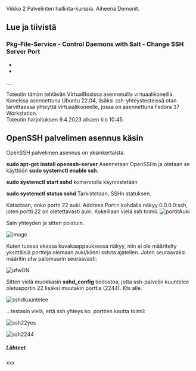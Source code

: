 Viikko 2 Palvelinten hallinta-kurssia. Aiheena Demonit.

## Lue ja tiivistä

### Pkg-File-Service - Control Daemons with Salt - Change SSH Server Port

-
-
....

Toteutin tämän tehtävän VirtualBoxissa asennetuilla virtuaalikoneilla. Koneissa asennettuna Ubuntu 22.04, lisäksi ssh-yhteystesteissä otan tarvittaessa yhteyttä virtuaalikoneelle, jossa on asennettuna Fedora 37 Workstation.  
Toteutin harjoituksen 9.4.2023 alkaen klo 10:45.

## OpenSSH palvelimen asennus käsin

OpenSSH palvelimen asennus on yksinkertaista.  

**sudo apt-get install openssh-server**  Asennetaan OpenSSHn ja otetaan se käyttöön **sudo systemctl enable ssh**.  

**sudo systemctl start sshd** komennolla käynnistetään 

**sudo systemctl status sshd** Tarkistetaan, SSHn statuksen.  

Katsotaan, onko portti 22 auki. Address:Port:n kohdalla näkyy 0.0.0.0:ssh, joten portti 22 on oletettavasti auki. Kokeillaan vielä ssh toimii.
![portitAuki](https://user-images.githubusercontent.com/78509164/230759535-8b1d556c-feb3-4854-820e-f917dfdc44d0.png)  

Sain yhteyden ja sitten poistuin.

![image](https://user-images.githubusercontent.com/78509164/230762717-7ed27d42-ad38-4128-bf97-1e209d4f2a9b.png)

Kuten tuossa ekassa kuvakaappauksessa näkyy, niin ei ole määritelty yksittäisiä portteja olemaan auki/kiinni ssh:ta ajatellen. Joten seuraavaksi määritin ufw palomuurin seuraavasti:  

![ufwON](https://user-images.githubusercontent.com/78509164/230764370-22be4ac5-e7da-4a4d-85f3-35ded04eb63c.png)

Sitten vielä muokkasin **sshd_config** tiedostoa, jotta ssh-palvelin kuuntelee oletusportin 22 lisäksi muutakin porttia (2244). Kts alle.  

![sshdkuuntelee](https://user-images.githubusercontent.com/78509164/230765704-ebbad97c-437a-4606-ab3e-c63df8511b1e.png)

...testasin vielä, että ssh yhteys ko. porttien kautta toimii:  

 ![ssh22yes](https://user-images.githubusercontent.com/78509164/230765759-e06273ce-cbc2-4812-8055-7d47d73390f3.png)  
 
 ![ssh2244](https://user-images.githubusercontent.com/78509164/230765761-d8b171e0-0f10-42fd-991c-ee011acc8944.png)  
 



  
##### Lähteet

xxx
